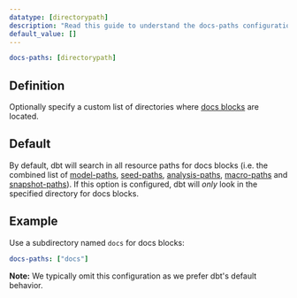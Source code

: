 ```yaml
---
datatype: [directorypath]
description: "Read this guide to understand the docs-paths configuration in dbt."
default_value: []
---
```


<File name='dbt_project.yml'>

```yml
docs-paths: [directorypath]
```

</File>

## Definition
Optionally specify a custom list of directories where [docs blocks](/docs/build/documentation#docs-blocks) are located.


## Default
By default, dbt will search in all resource paths for docs blocks (i.e. the combined list of [model-paths](/reference/project-configs/model-paths), [seed-paths](/reference/project-configs/seed-paths), [analysis-paths](/reference/project-configs/analysis-paths), [macro-paths](/reference/project-configs/macro-paths) and [snapshot-paths](/reference/project-configs/snapshot-paths)). If this option is configured, dbt will _only_ look in the specified directory for docs blocks.


## Example

Use a subdirectory named `docs` for docs blocks:

<File name='dbt_project.yml'>

```yml
docs-paths: ["docs"]
```

</File>

**Note:** We typically omit this configuration as we prefer dbt's default behavior.
